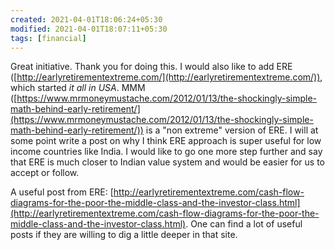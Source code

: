 ```yaml
---
created: 2021-04-01T18:06:24+05:30
modified: 2021-04-01T18:07:11+05:30
tags: [financial]
---
```


 Great initiative. Thank you for doing this. I would also like to add ERE ([http://earlyretirementextreme.com/](http://earlyretirementextreme.com/)), which started *it all in USA*. MMM ([https://www.mrmoneymustache.com/2012/01/13/the-shockingly-simple-math-behind-early-retirement/](https://www.mrmoneymustache.com/2012/01/13/the-shockingly-simple-math-behind-early-retirement/)) is a "non extreme" version of ERE. I will at some point write a post on why I think ERE approach is super useful for low income countries like India. I would like to go one more step further and say that ERE is much closer to Indian value system and would be easier for us to accept or follow.

A useful post from ERE: [http://earlyretirementextreme.com/cash-flow-diagrams-for-the-poor-the-middle-class-and-the-investor-class.html](http://earlyretirementextreme.com/cash-flow-diagrams-for-the-poor-the-middle-class-and-the-investor-class.html). One can find a lot of useful posts if they are willing to dig a little deeper in that site. 

